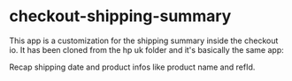 # checkout-shipping-summary

This app is a customization for the shipping summary inside the checkout io. It has been cloned from the hp uk folder and it's basically the same app:

Recap shipping date and product infos like product name and refId.